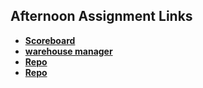 ## Afternoon Assignment Links

* **[Scoreboard](https://github.com/Q-Mick/scoreboard)**
* **[warehouse manager](https://github.com/Q-Mick/warehouse_manager)**
* **[Repo](https://github.com/Q-Mick/ice_cream_parlor)**
* **[Repo](https://github.com/Q-Mick/<ASSIGNMENT_REPO>)**
